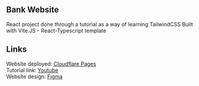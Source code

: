## Bank Website
React project done through a tutorial as a way of learning TailwindCSS
Built with Vite.JS - React-Typescript template
## Links
Website deployed: [Cloudflare Pages](https://bankwebsite-2de.pages.dev/)  <br>
Tutorial link: [Youtube](https://youtu.be/_oO4Qi5aVZs)  <br>
Website design: [Figma](https://www.figma.com/file/bUGIPys15E78w9bs1l4tgS/HooBank?node-id=310%3A486&t=IC0afGeHdF4yfLi8-1)  <br>